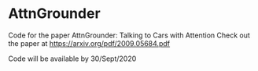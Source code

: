 # AttnGrounder
Code for the paper AttnGrounder: Talking to Cars with Attention
Check out the paper at https://arxiv.org/pdf/2009.05684.pdf

Code will be available by 30/Sept/2020
